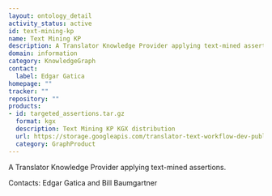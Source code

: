 ```yaml
---
layout: ontology_detail
activity_status: active
id: text-mining-kp
name: Text Mining KP
description: A Translator Knowledge Provider applying text-mined assertions.
domain: information
category: KnowledgeGraph
contact:
  label: Edgar Gatica
homepage: ""
tracker: ""
repository: ""
products:
- id: targeted_assertions.tar.gz
  format: kgx
  description: Text Mining KP KGX distribution
  url: https://storage.googleapis.com/translator-text-workflow-dev-public/kgx/UniProt/targeted_assertions.tar.gz
  category: GraphProduct
---
```


A Translator Knowledge Provider applying text-mined assertions.

Contacts: Edgar Gatica and Bill Baumgartner
